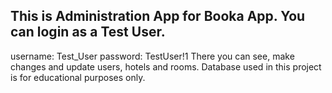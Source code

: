 ## This is Administration App for Booka App. You can login as a Test User.
username: Test_User
password: TestUser!1
There you can see, make changes and update users, hotels and rooms.
Database used in this project is for educational purposes only.


